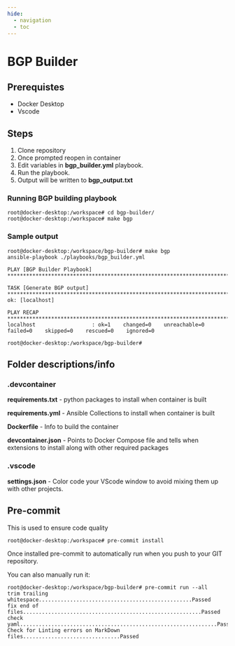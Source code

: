 ```yaml
---
hide:
  - navigation
  - toc
---
```


# BGP Builder

## Prerequistes

- Docker Desktop
- Vscode

## Steps

1. Clone repository
2. Once prompted reopen in container
3. Edit variables in **bgp_builder.yml** playbook.
4. Run the playbook.
5. Output will be written to **bgp_output.txt**

### Running BGP building playbook

```text
root@docker-desktop:/workspace# cd bgp-builder/
root@docker-desktop:/workspace# make bgp
```

### Sample output

```text
root@docker-desktop:/workspace/bgp-builder# make bgp
ansible-playbook ./playbooks/bgp_builder.yml

PLAY [BGP Builder Playbook] ***************************************************************************************************************************************************

TASK [Generate BGP output] ****************************************************************************************************************************************************
ok: [localhost]

PLAY RECAP ********************************************************************************************************************************************************************
localhost                  : ok=1    changed=0    unreachable=0    failed=0    skipped=0    rescued=0    ignored=0

root@docker-desktop:/workspace/bgp-builder#
```

## Folder descriptions/info

### .devcontainer

**requirements.txt** - python packages to install when container is built

**requirements.yml** - Ansible Collections to install when container is built

**Dockerfile** - Info to build the container

**devcontainer.json** - Points to Docker Compose file and tells when extensions to install along with other required packages

### .vscode

**settings.json** - Color code your VScode window to avoid mixing them up with other projects.

## Pre-commit

This is used to ensure code quality

```text
root@docker-desktop:/workspace# pre-commit install
```

Once installed pre-commit to automatically run when you push to your GIT repository.

You can also manually run it:

```text
root@docker-desktop:/workspace/bgp-builder# pre-commit run --all
trim trailing whitespace.................................................Passed
fix end of files.........................................................Passed
check yaml...............................................................Passed
Check for Linting errors on MarkDown files...............................Passed
```
